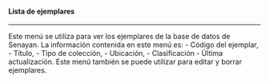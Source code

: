 #### Lista de ejemplares
<hr>
Este menú se utiliza para ver los ejemplares de la base de datos de Senayan. La información contenida en este menú es: 
- Código del ejemplar,
- Título, 
- Tipo de colección, 
- Ubicación, 
- Clasificación 
- Última actualización. 
Este menú también se puede utilizar para editar y borrar ejemplares.